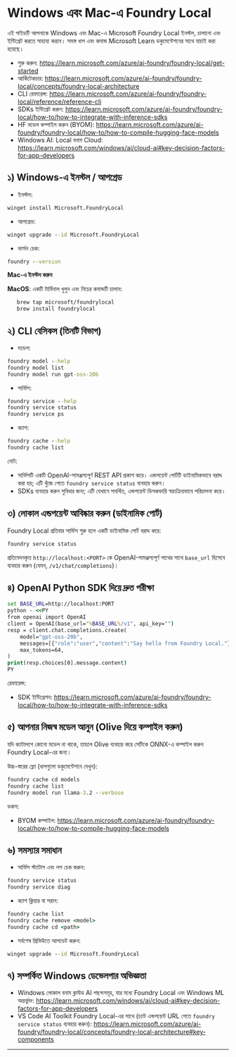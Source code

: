 <!--
CO_OP_TRANSLATOR_METADATA:
{
  "original_hash": "02b037f55de779607eb12edcc7a7fcf2",
  "translation_date": "2025-09-26T18:27:01+00:00",
  "source_file": "Module07/foundrylocal.md",
  "language_code": "bn"
}
-->
# Windows এবং Mac-এ Foundry Local

এই গাইডটি আপনাকে Windows এবং Mac-এ Microsoft Foundry Local ইনস্টল, চালানো এবং ইন্টিগ্রেট করতে সাহায্য করবে। সমস্ত ধাপ এবং কমান্ড Microsoft Learn ডকুমেন্টেশনের সাথে যাচাই করা হয়েছে।

- শুরু করুন: https://learn.microsoft.com/azure/ai-foundry/foundry-local/get-started
- আর্কিটেকচার: https://learn.microsoft.com/azure/ai-foundry/foundry-local/concepts/foundry-local-architecture
- CLI রেফারেন্স: https://learn.microsoft.com/azure/ai-foundry/foundry-local/reference/reference-cli
- SDKs ইন্টিগ্রেট করুন: https://learn.microsoft.com/azure/ai-foundry/foundry-local/how-to/how-to-integrate-with-inference-sdks
- HF মডেল কম্পাইল করুন (BYOM): https://learn.microsoft.com/azure/ai-foundry/foundry-local/how-to/how-to-compile-hugging-face-models
- Windows AI: Local বনাম Cloud: https://learn.microsoft.com/windows/ai/cloud-ai#key-decision-factors-for-app-developers

## ১) Windows-এ ইনস্টল / আপগ্রেড

- ইনস্টল:
```cmd
winget install Microsoft.FoundryLocal
```
- আপগ্রেড:
```cmd
winget upgrade --id Microsoft.FoundryLocal
```
- ভার্সন চেক:
```cmd
foundry --version
```
     
**Mac-এ ইনস্টল করুন**

**MacOS**: 
একটি টার্মিনাল খুলুন এবং নিচের কমান্ডটি চালান:
```bash
   brew tap microsoft/foundrylocal
   brew install foundrylocal
```

## ২) CLI বেসিকস (তিনটি বিভাগ)

- মডেল:
```cmd
foundry model --help
foundry model list
foundry model run gpt-oss-20b
```
- সার্ভিস:
```cmd
foundry service --help
foundry service status
foundry service ps
```
- ক্যাশ:
```cmd
foundry cache --help
foundry cache list
```

নোট:
- সার্ভিসটি একটি OpenAI-সামঞ্জস্যপূর্ণ REST API প্রকাশ করে। এন্ডপয়েন্ট পোর্টটি ডাইনামিকভাবে বরাদ্দ করা হয়; এটি খুঁজে পেতে `foundry service status` ব্যবহার করুন।
- SDKs ব্যবহার করুন সুবিধার জন্য; এটি যেখানে সমর্থিত, এন্ডপয়েন্ট ডিসকভারি স্বয়ংক্রিয়ভাবে পরিচালনা করে।

## ৩) লোকাল এন্ডপয়েন্ট আবিষ্কার করুন (ডাইনামিক পোর্ট)

Foundry Local প্রতিবার সার্ভিস শুরু হলে একটি ডাইনামিক পোর্ট বরাদ্দ করে:
```cmd
foundry service status
```
প্রতিবেদনকৃত `http://localhost:<PORT>` কে OpenAI-সামঞ্জস্যপূর্ণ পাথের সাথে `base_url` হিসেবে ব্যবহার করুন (যেমন, `/v1/chat/completions`)।

## ৪) OpenAI Python SDK দিয়ে দ্রুত পরীক্ষা

```cmd
set BASE_URL=http://localhost:PORT
python - <<PY
from openai import OpenAI
client = OpenAI(base_url="%BASE_URL%/v1", api_key="")
resp = client.chat.completions.create(
    model="gpt-oss-20b",
    messages=[{"role":"user","content":"Say hello from Foundry Local."}],
    max_tokens=64,
)
print(resp.choices[0].message.content)
PY
```
রেফারেন্স:
- SDK ইন্টিগ্রেশন: https://learn.microsoft.com/azure/ai-foundry/foundry-local/how-to/how-to-integrate-with-inference-sdks

## ৫) আপনার নিজস্ব মডেল আনুন (Olive দিয়ে কম্পাইল করুন)

যদি ক্যাটালগে কোনো মডেল না থাকে, তাহলে Olive ব্যবহার করে সেটিকে ONNX-এ কম্পাইল করুন Foundry Local-এর জন্য।

উচ্চ-স্তরের ফ্লো (ধাপগুলো ডকুমেন্টেশনে দেখুন):
```cmd
foundry cache cd models
foundry cache list
foundry model run llama-3.2 --verbose
```
ডকস:
- BYOM কম্পাইল: https://learn.microsoft.com/azure/ai-foundry/foundry-local/how-to/how-to-compile-hugging-face-models

## ৬) সমস্যার সমাধান

- সার্ভিস স্ট্যাটাস এবং লগ চেক করুন:
```cmd
foundry service status
foundry service diag
```
- ক্যাশ ক্লিয়ার বা সরান:
```cmd
foundry cache list
foundry cache remove <model>
foundry cache cd <path>
```
- সর্বশেষ প্রিভিউতে আপডেট করুন:
```cmd
winget upgrade --id Microsoft.FoundryLocal
```

## ৭) সম্পর্কিত Windows ডেভেলপার অভিজ্ঞতা

- Windows লোকাল বনাম ক্লাউড AI পছন্দসমূহ, যার মধ্যে Foundry Local এবং Windows ML অন্তর্ভুক্ত:
  https://learn.microsoft.com/windows/ai/cloud-ai#key-decision-factors-for-app-developers
- VS Code AI Toolkit Foundry Local-এর সাথে (চ্যাট এন্ডপয়েন্ট URL পেতে `foundry service status` ব্যবহার করুন):
  https://learn.microsoft.com/azure/ai-foundry/foundry-local/concepts/foundry-local-architecture#key-components

---

